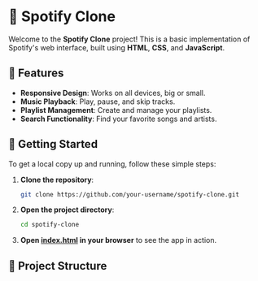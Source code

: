 # 🎵 Spotify Clone

Welcome to the **Spotify Clone** project! This is a basic implementation of Spotify's web interface, built using **HTML**, **CSS**, and **JavaScript**.

## 🌟 Features

- **Responsive Design**: Works on all devices, big or small.
- **Music Playback**: Play, pause, and skip tracks.
- **Playlist Management**: Create and manage your playlists.
- **Search Functionality**: Find your favorite songs and artists.

## 🚀 Getting Started

To get a local copy up and running, follow these simple steps:

1. **Clone the repository**:
    ```sh
    git clone https://github.com/your-username/spotify-clone.git
    ```

2. **Open the project directory**:
    ```sh
    cd spotify-clone
    ```

3. **Open [index.html](http://_vscodecontentref_/0) in your browser** to see the app in action.

## 📂 Project Structure

